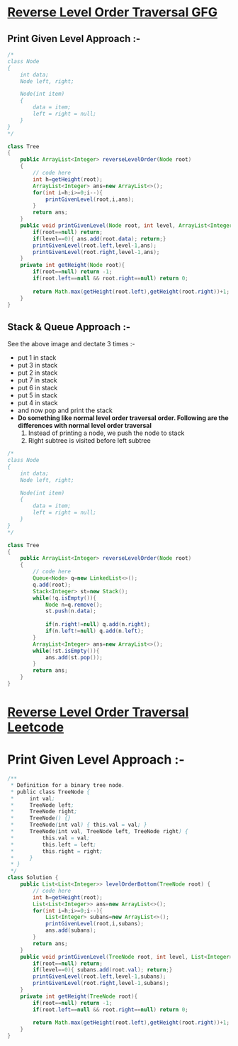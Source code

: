 # [**Reverse Level Order Traversal GFG**](https://practice.geeksforgeeks.org/problems/reverse-level-order-traversal/1#)

## Print Given Level Approach :-
```java
/* 
class Node
{
    int data;
    Node left, right;

    Node(int item)
    {
        data = item;
        left = right = null;
    }
}
*/

class Tree
{
    public ArrayList<Integer> reverseLevelOrder(Node root) 
    {
        // code here
        int h=getHeight(root);
        ArrayList<Integer> ans=new ArrayList<>();
        for(int i=h;i>=0;i--){
            printGivenLevel(root,i,ans);
        }
        return ans;
    }
    public void printGivenLevel(Node root, int level, ArrayList<Integer> ans){
        if(root==null) return;
        if(level==0){ ans.add(root.data); return;}
        printGivenLevel(root.left,level-1,ans);
        printGivenLevel(root.right,level-1,ans);
    }
    private int getHeight(Node root){
        if(root==null) return -1;
        if(root.left==null && root.right==null) return 0;
        
        return Math.max(getHeight(root.left),getHeight(root.right))+1;
    }
} 
```
## Stack & Queue Approach :-
See the above image and dectate 3 times :-
- put 1 in stack
- put 3 in stack
- put 2 in stack
- put 7 in stack
- put 6 in stack
- put 5 in stack
- put 4 in stack
- and now pop and print the stack
- **Do something like normal level order traversal order. Following are the differences with normal level order traversal**
    1. Instead of printing a node, we push the node to stack
    2. Right subtree is visited before left subtree
```java
/* 
class Node
{
    int data;
    Node left, right;

    Node(int item)
    {
        data = item;
        left = right = null;
    }
}
*/

class Tree
{
    public ArrayList<Integer> reverseLevelOrder(Node root) 
    {
        // code here
        Queue<Node> q=new LinkedList<>();
        q.add(root);
        Stack<Integer> st=new Stack();
        while(!q.isEmpty()){
            Node n=q.remove();
            st.push(n.data);
            
            if(n.right!=null) q.add(n.right);
            if(n.left!=null) q.add(n.left);
        }
        ArrayList<Integer> ans=new ArrayList<>();
        while(!st.isEmpty()){
            ans.add(st.pop());
        }
        return ans;
    }
} 
```
# [**Reverse Level Order Traversal Leetcode**](https://leetcode.com/problems/binary-tree-level-order-traversal-ii/)

# Print Given Level Approach :-

```java
/**
 * Definition for a binary tree node.
 * public class TreeNode {
 *     int val;
 *     TreeNode left;
 *     TreeNode right;
 *     TreeNode() {}
 *     TreeNode(int val) { this.val = val; }
 *     TreeNode(int val, TreeNode left, TreeNode right) {
 *         this.val = val;
 *         this.left = left;
 *         this.right = right;
 *     }
 * }
 */
class Solution {
    public List<List<Integer>> levelOrderBottom(TreeNode root) {
        // code here
        int h=getHeight(root);
        List<List<Integer>> ans=new ArrayList<>();
        for(int i=h;i>=0;i--){
            List<Integer> subans=new ArrayList<>();
            printGivenLevel(root,i,subans);
            ans.add(subans);
        }
        return ans;
    }
    public void printGivenLevel(TreeNode root, int level, List<Integer> subans){
        if(root==null) return;
        if(level==0){ subans.add(root.val); return;}
        printGivenLevel(root.left,level-1,subans);
        printGivenLevel(root.right,level-1,subans);
    }
    private int getHeight(TreeNode root){
        if(root==null) return -1;
        if(root.left==null && root.right==null) return 0;
        
        return Math.max(getHeight(root.left),getHeight(root.right))+1;
    }
}

```